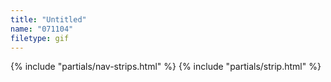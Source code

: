 ```yaml
---
title: "Untitled"
name: "071104"
filetype: gif
---
```


{% include "partials/nav-strips.html" %}
{% include "partials/strip.html" %}